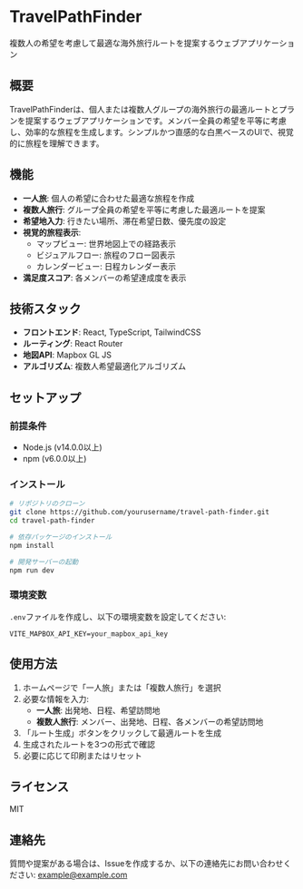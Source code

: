 # TravelPathFinder

複数人の希望を考慮して最適な海外旅行ルートを提案するウェブアプリケーション

## 概要

TravelPathFinderは、個人または複数人グループの海外旅行の最適ルートとプランを提案するウェブアプリケーションです。メンバー全員の希望を平等に考慮し、効率的な旅程を生成します。シンプルかつ直感的な白黒ベースのUIで、視覚的に旅程を理解できます。

## 機能

- **一人旅**: 個人の希望に合わせた最適な旅程を作成
- **複数人旅行**: グループ全員の希望を平等に考慮した最適ルートを提案
- **希望地入力**: 行きたい場所、滞在希望日数、優先度の設定
- **視覚的旅程表示**:
  - マップビュー: 世界地図上での経路表示
  - ビジュアルフロー: 旅程のフロー図表示
  - カレンダービュー: 日程カレンダー表示
- **満足度スコア**: 各メンバーの希望達成度を表示

## 技術スタック

- **フロントエンド**: React, TypeScript, TailwindCSS
- **ルーティング**: React Router
- **地図API**: Mapbox GL JS
- **アルゴリズム**: 複数人希望最適化アルゴリズム

## セットアップ

### 前提条件

- Node.js (v14.0.0以上)
- npm (v6.0.0以上)

### インストール

```bash
# リポジトリのクローン
git clone https://github.com/yourusername/travel-path-finder.git
cd travel-path-finder

# 依存パッケージのインストール
npm install

# 開発サーバーの起動
npm run dev
```

### 環境変数

`.env`ファイルを作成し、以下の環境変数を設定してください:

```
VITE_MAPBOX_API_KEY=your_mapbox_api_key
```

## 使用方法

1. ホームページで「一人旅」または「複数人旅行」を選択
2. 必要な情報を入力:
   - **一人旅**: 出発地、日程、希望訪問地
   - **複数人旅行**: メンバー、出発地、日程、各メンバーの希望訪問地
3. 「ルート生成」ボタンをクリックして最適ルートを生成
4. 生成されたルートを3つの形式で確認
5. 必要に応じて印刷またはリセット

## ライセンス

MIT

## 連絡先

質問や提案がある場合は、Issueを作成するか、以下の連絡先にお問い合わせください:
example@example.com
